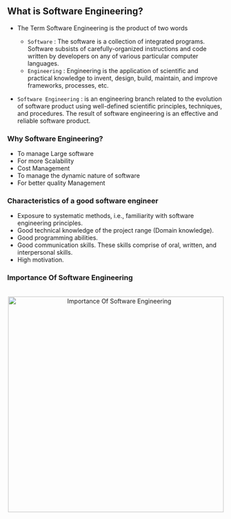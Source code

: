 ## What is Software Engineering?

- The Term Software Engineering is the product of two words
  - `Software` : The software is a collection of integrated programs. Software subsists of carefully-organized instructions and code written by developers on any of various particular computer languages.
  - `Engineering` : Engineering is the application of scientific and practical knowledge to invent, design, build, maintain, and improve frameworks, processes, etc.
  
- `Software Engineering` : is an engineering branch related to the evolution of software product using well-defined scientific principles, techniques, and procedures. The result of software engineering is an effective and reliable software product.

### Why Software Engineering? 
  - To manage Large software
  - For more Scalability
  - Cost Management
  - To manage the dynamic nature of software
  - For better quality Management

### Characteristics of a good software engineer   
  - Exposure to systematic methods, i.e., familiarity with software engineering principles.
  - Good technical knowledge of the project range (Domain knowledge).
  - Good programming abilities.
  - Good communication skills. These skills comprise of oral, written, and interpersonal skills.
  - High motivation.

### Importance Of Software Engineering
<br>
<div align="center">
    <img src="https://static.javatpoint.com/tutorial/software-engineering/images/software-engineering-introduction2.png" width=500px alt=" Importance Of Software Engineering">
</div>
<br>